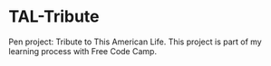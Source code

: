 # TAL-Tribute
Pen project: Tribute to This American Life. This project is part of my learning process with Free Code Camp.

